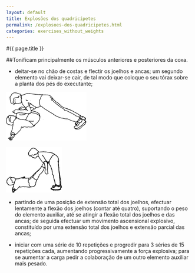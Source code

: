 ```yaml
---
layout: default
title: Explosões dos quadricípetes
permalink: /explosoes-dos-quadricipetes.html
categories: exercises_without_weights
---
```


#{{ page.title }}

##Tonificam principalmente os músculos anteriores e posteriores da coxa.

* deitar-se no chão de costas e flectir os joelhos e ancas; um segundo elemento vai deixar-se cair, de tal modo que coloque o seu tórax sobre a planta dos pés do executante;

![Explosões dos quadricípetes](assets/explosoes-dos-isquiotibiais_clip_image002.gif)

![Explosões dos quadricípetes](assets/explosoes-dos-isquiotibiais_clip_image004.gif)

* partindo de uma posição de extensão total dos joelhos, efectuar lentamente a flexão dos joelhos (contar até quatro), suportando o peso do elemento auxiliar, até se atingir a flexão total dos joelhos e das ancas; de seguida efectuar um movimento ascensional explosivo, constituído por uma extensão total dos joelhos e extensão parcial das ancas;

* iniciar com uma série de 10 repetições e progredir para 3 séries de 15 repetições cada, aumentando progressivamente a força explosiva; para se aumentar a carga pedir a colaboração de um outro elemento auxiliar mais pesado.
